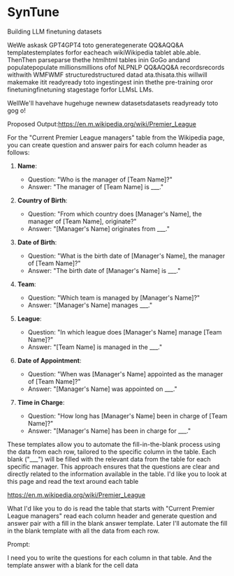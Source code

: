 # SynTune
Building LLM finetuning datasets


WeWe askask GPT4GPT4 toto generategenerate QQ&AQQ&A templatestemplates forfor eacheach wikiWikipedia tablet able.able. ThenThen parseparse thethe htmlhtml tables inin GoGo andand populatepopulate millionsmillions ofof NLPNLP QQ&AQQ&A recordsrecords withwith WMFWMF structuredstructured datad ata.thisata.this willwill makemake itit readyready toto ingestingest inin thethe pre-training oror finetuningfinetuning stagestage forfor LLMsL LMs.

WellWe'll havehave hugehuge newnew datasetsdatasets readyready toto gog o!

Proposed Output:https://en.m.wikipedia.org/wiki/Premier_League


For the "Current Premier League managers" table from the Wikipedia page, you can create question and answer pairs for each column header as follows:

1. **Name**:
   - Question: "Who is the manager of [Team Name]?"
   - Answer: "The manager of [Team Name] is ___."

2. **Country of Birth**:
   - Question: "From which country does [Manager's Name], the manager of [Team Name], originate?"
   - Answer: "[Manager's Name] originates from ___."

3. **Date of Birth**:
   - Question: "What is the birth date of [Manager's Name], the manager of [Team Name]?"
   - Answer: "The birth date of [Manager's Name] is ___."

4. **Team**:
   - Question: "Which team is managed by [Manager's Name]?"
   - Answer: "[Manager's Name] manages ___."

5. **League**:
   - Question: "In which league does [Manager's Name] manage [Team Name]?"
   - Answer: "[Team Name] is managed in the ___."

6. **Date of Appointment**:
   - Question: "When was [Manager's Name] appointed as the manager of [Team Name]?"
   - Answer: "[Manager's Name] was appointed on ___."

7. **Time in Charge**:
   - Question: "How long has [Manager's Name] been in charge of [Team Name]?"
   - Answer: "[Manager's Name] has been in charge for ___."

These templates allow you to automate the fill-in-the-blank process using the data from each row, tailored to the specific column in the table. Each blank ("___") will be filled with the relevant data from the table for each specific manager. This approach ensures that the questions are clear and directly related to the information available in the table.
I'd like you to look at this page and read the text around each table

https://en.m.wikipedia.org/wiki/Premier_League

What I'd like you to do is read the table that starts with "Current Premier League managers" read each column header and generate question and answer pair with a fill in the blank answer template. Later I'll automate the  fill in the blank template with all the data from each row.

Prompt:

I need you to write the questions for each column in that table. And the template answer with a blank for the cell data 